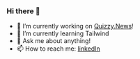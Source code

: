 ### Hi there 👋

- 🔭 I’m currently working on [Quizzy.News](https://github.com/Quizzy-News/app)!
- 🌱 I’m currently learning Tailwind
- 💬 Ask me about anything!
- 📫 How to reach me: [linkedIn](https://www.linkedin.com/in/caleb-cleghorn-31843b189/)

